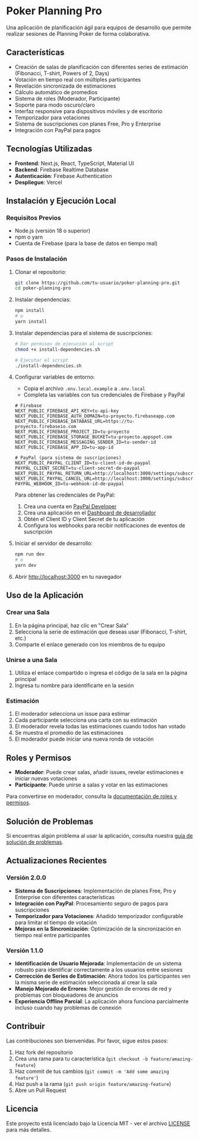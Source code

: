 # Poker Planning Pro

Una aplicación de planificación ágil para equipos de desarrollo que permite realizar sesiones de Planning Poker de forma colaborativa.

## Características

- Creación de salas de planificación con diferentes series de estimación (Fibonacci, T-shirt, Powers of 2, Days)
- Votación en tiempo real con múltiples participantes
- Revelación sincronizada de estimaciones
- Cálculo automático de promedios
- Sistema de roles (Moderador, Participante)
- Soporte para modo oscuro/claro
- Interfaz responsive para dispositivos móviles y de escritorio
- Temporizador para votaciones
- Sistema de suscripciones con planes Free, Pro y Enterprise
- Integración con PayPal para pagos

## Tecnologías Utilizadas

- **Frontend**: Next.js, React, TypeScript, Material UI
- **Backend**: Firebase Realtime Database
- **Autenticación**: Firebase Authentication
- **Despliegue**: Vercel

## Instalación y Ejecución Local

### Requisitos Previos

- Node.js (versión 18 o superior)
- npm o yarn
- Cuenta de Firebase (para la base de datos en tiempo real)

### Pasos de Instalación

1. Clonar el repositorio:
   ```bash
   git clone https://github.com/tu-usuario/poker-planning-pro.git
   cd poker-planning-pro
   ```

2. Instalar dependencias:
   ```bash
   npm install
   # o
   yarn install
   ```

3. Instalar dependencias para el sistema de suscripciones:
   ```bash
   # Dar permisos de ejecución al script
   chmod +x install-dependencies.sh
   
   # Ejecutar el script
   ./install-dependencies.sh
   ```

4. Configurar variables de entorno:
   - Copia el archivo `.env.local.example` a `.env.local`
   - Completa las variables con tus credenciales de Firebase y PayPal
   
   ```
   # Firebase
   NEXT_PUBLIC_FIREBASE_API_KEY=tu-api-key
   NEXT_PUBLIC_FIREBASE_AUTH_DOMAIN=tu-proyecto.firebaseapp.com
   NEXT_PUBLIC_FIREBASE_DATABASE_URL=https://tu-proyecto.firebaseio.com
   NEXT_PUBLIC_FIREBASE_PROJECT_ID=tu-proyecto
   NEXT_PUBLIC_FIREBASE_STORAGE_BUCKET=tu-proyecto.appspot.com
   NEXT_PUBLIC_FIREBASE_MESSAGING_SENDER_ID=tu-sender-id
   NEXT_PUBLIC_FIREBASE_APP_ID=tu-app-id
   
   # PayPal (para sistema de suscripciones)
   NEXT_PUBLIC_PAYPAL_CLIENT_ID=tu-client-id-de-paypal
   PAYPAL_CLIENT_SECRET=tu-client-secret-de-paypal
   NEXT_PUBLIC_PAYPAL_RETURN_URL=http://localhost:3000/settings/subscription/success
   NEXT_PUBLIC_PAYPAL_CANCEL_URL=http://localhost:3000/settings/subscription/cancel
   PAYPAL_WEBHOOK_ID=tu-webhook-id-de-paypal
   ```
   
   Para obtener las credenciales de PayPal:
   1. Crea una cuenta en [PayPal Developer](https://developer.paypal.com/)
   2. Crea una aplicación en el [Dashboard de desarrollador](https://developer.paypal.com/dashboard/applications/sandbox)
   3. Obtén el Client ID y Client Secret de tu aplicación
   4. Configura los webhooks para recibir notificaciones de eventos de suscripción

5. Iniciar el servidor de desarrollo:
   ```bash
   npm run dev
   # o
   yarn dev
   ```

6. Abrir [http://localhost:3000](http://localhost:3000) en tu navegador

## Uso de la Aplicación

### Crear una Sala

1. En la página principal, haz clic en "Crear Sala"
2. Selecciona la serie de estimación que deseas usar (Fibonacci, T-shirt, etc.)
3. Comparte el enlace generado con los miembros de tu equipo

### Unirse a una Sala

1. Utiliza el enlace compartido o ingresa el código de la sala en la página principal
2. Ingresa tu nombre para identificarte en la sesión

### Estimación

1. El moderador selecciona un issue para estimar
2. Cada participante selecciona una carta con su estimación
3. El moderador revela todas las estimaciones cuando todos han votado
4. Se muestra el promedio de las estimaciones
5. El moderador puede iniciar una nueva ronda de votación

## Roles y Permisos

- **Moderador**: Puede crear salas, añadir issues, revelar estimaciones e iniciar nuevas votaciones
- **Participante**: Puede unirse a salas y votar en las estimaciones

Para convertirse en moderador, consulta la [documentación de roles y permisos](docs/roles-and-permissions.md).

## Solución de Problemas

Si encuentras algún problema al usar la aplicación, consulta nuestra [guía de solución de problemas](docs/troubleshooting.md).

## Actualizaciones Recientes

### Versión 2.0.0

- **Sistema de Suscripciones**: Implementación de planes Free, Pro y Enterprise con diferentes características
- **Integración con PayPal**: Procesamiento seguro de pagos para suscripciones
- **Temporizador para Votaciones**: Añadido temporizador configurable para limitar el tiempo de votación
- **Mejoras en la Sincronización**: Optimización de la sincronización en tiempo real entre participantes

### Versión 1.1.0

- **Identificación de Usuario Mejorada**: Implementación de un sistema robusto para identificar correctamente a los usuarios entre sesiones
- **Corrección de Series de Estimación**: Ahora todos los participantes ven la misma serie de estimación seleccionada al crear la sala
- **Manejo Mejorado de Errores**: Mejor gestión de errores de red y problemas con bloqueadores de anuncios
- **Experiencia Offline Parcial**: La aplicación ahora funciona parcialmente incluso cuando hay problemas de conexión

## Contribuir

Las contribuciones son bienvenidas. Por favor, sigue estos pasos:

1. Haz fork del repositorio
2. Crea una rama para tu característica (`git checkout -b feature/amazing-feature`)
3. Haz commit de tus cambios (`git commit -m 'Add some amazing feature'`)
4. Haz push a la rama (`git push origin feature/amazing-feature`)
5. Abre un Pull Request

## Licencia

Este proyecto está licenciado bajo la Licencia MIT - ver el archivo [LICENSE](LICENSE) para más detalles.
